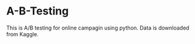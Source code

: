 # A-B-Testing
This is A/B testing for online campagin using python.
Data is downloaded from Kaggle.

